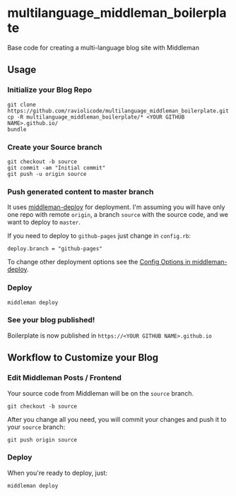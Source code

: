 multilanguage_middleman_boilerplate
===================================

Base code for creating a multi-language blog site with Middleman

## Usage

### Initialize your Blog Repo
```
git clone https://github.com/raviolicode/multilanguage_middleman_boilerplate.git
cp -R multilanguage_middleman_boilerplate/* <YOUR GITHUB NAME>.github.io/
bundle
```

### Create your Source branch
```
git checkout -b source
git commit -am "Initial commit"
git push -u origin source
```

### Push generated content to master branch

It uses [middleman-deploy](https://github.com/tvaughan/middleman-deploy) for deployment.
I'm assuming you will have only one repo with remote `origin`, a branch `source` with the source code, and we want to deploy to `master`. 

If you need to deploy to `github-pages` just change in `config.rb`:
```
deploy.branch = "github-pages"
```

To change other deployment options see the [Config Options in middleman-deploy](https://github.com/tvaughan/middleman-deploy/blob/master/USAGE).

### Deploy

```
middleman deploy
```

### See your blog published!
Boilerplate is now published in `https://<YOUR GITHUB NAME>.github.io`

## Workflow to Customize your Blog

### Edit Middleman Posts / Frontend
Your source code from Middleman will be on the `source` branch.
```
git checkout -b source
```
After you change all you need, you will commit your changes and push it to your `source` branch:
```
git push origin source
```

### Deploy
When you're ready to deploy, just:
```
middleman deploy
```
